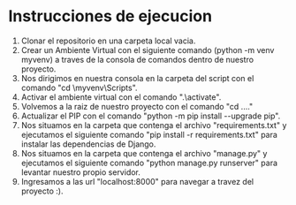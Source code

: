 # Instrucciones de ejecucion

1. Clonar el repositorio en una carpeta local vacia. 
2. Crear un Ambiente Virtual con el siguiente comando (python -m venv myvenv) a traves de la consola de comandos dentro de nuestro proyecto.
3. Nos dirigimos en nuestra consola en la carpeta del script con el comando "cd \myvenv\Scripts".
4. Activar el ambiente virtual con el comando ".\activate".
5. Volvemos a la raiz de nuestro proyecto con el comando "cd ..\.."
6. Actualizar el PIP con el comando "python -m pip install --upgrade pip".
7. Nos situamos en la carpeta que contenga el archivo "requirements.txt" y ejecutamos el siguiente comando "pip install -r requirements.txt" para instalar las dependencias de Django.
8. Nos situamos en la carpeta que contenga el archivo "manage.py" y ejecutamos el siguiente comando "python manage.py runserver" para levantar nuestro propio servidor.
9. Ingresamos a las url "localhost:8000" para navegar a travez del proyecto :).

